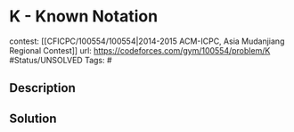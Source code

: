 # K - Known Notation

contest: [[CFICPC/100554/100554|2014-2015 ACM-ICPC, Asia Mudanjiang Regional Contest]]
url: https://codeforces.com/gym/100554/problem/K
#Status/UNSOLVED
Tags: #

## Description

## Solution

